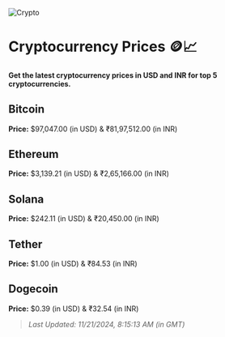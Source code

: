 
![Crypto](https://www.techguide.com.au/wp-content/uploads/2020/11/crypto3.jpeg)

# Cryptocurrency Prices 🪙📈

#### Get the latest cryptocurrency prices in USD and INR for top 5 cryptocurrencies.

## Bitcoin

**Price:** $97,047.00 (in USD) & ₹81,97,512.00 (in INR)

## Ethereum

**Price:** $3,139.21 (in USD) & ₹2,65,166.00 (in INR)

## Solana

**Price:** $242.11 (in USD) & ₹20,450.00 (in INR)

## Tether

**Price:** $1.00 (in USD) & ₹84.53 (in INR)

## Dogecoin

**Price:** $0.39 (in USD) & ₹32.54 (in INR)

> _Last Updated: 11/21/2024, 8:15:13 AM (in GMT)_
